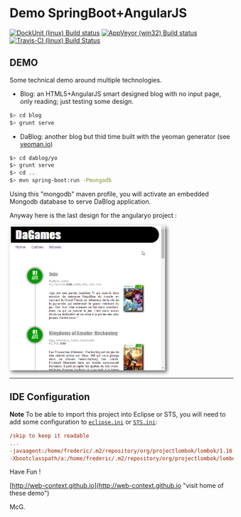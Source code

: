 # Demo SpringBoot+AngularJS

[![DockUnit (linux) Build status](http://dockunit.io/svg/Web-Context/demo?master)](https://dockunit.io/projects/Web-Context/demo "DockUnit (linux) Build status")
[![AppVeyor (win32) Build status](https://ci.appveyor.com/api/projects/status/vxbccc1t9ceadhi9)](https://ci.appveyor.com/project/Web-Context/demo "AppVeyor (win32) Build status")
[![Travis-CI (linux) Build Status](https://travis-ci.org/Web-Context/demo.png?branch=master)](https://travis-ci.org/Web-Context/demo "Travis-CI (linux) Build Status")


## DEMO

Some technical demo around multiple technologies.

- Blog: an HTML5+AngularJS smart designed blog with no input page, only reading; just testing some design.

```bash
$> cd blog
$> grunt serve
```

- DaBlog: another blog but thid time built with the yeoman generator (see [yeoman.io](http://yeoman.io "Visit the home of Sir Yeoman !"))

```bash
$> cd dablog/yo
$> grunt serve
$> cd ..
$> mvn spring-boot:run -Pmongodb
```

Using this "mongodb" maven profile, you will activate an embedded Mongodb database to serve DaBlog application.

Anyway here is the last design for the angularyo project :

<a href="./docs/images/posts_games_preview.png"><img title="First preview of Blog Design" src="./docs/images/posts_games_preview.png" style="width:350px; box-shadow:4px 4px 8px #666;"/></a>


------

## IDE Configuration

__Note__
To be able to import this project into Eclipse or STS, you will need to add some configuration to [`eclipse.ini`](config/eclipse-sample.ini "Download a sample file for Eclipse") or [`STS.ini`](config/STS-sample.ini "download a sample file for Spring Tools Suite"):

```ini
/skip to keep it readable
...
-javaagent:/home/frederic/.m2/repository/org/projectlombok/lombok/1.16.6/lombok-1.16.6.jar
-Xbootclasspath/a:/home/frederic/.m2/repository/org/projectlombok/lombok/1.16.6/lombok-1.16.6.jar
```



Have Fun !


[http://web-context.github.io](http://web-context.github.io "visit home of these demo")

McG.
